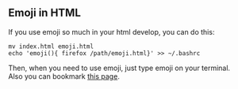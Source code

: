 

## Emoji in HTML

If you use emoji so much in your html develop, you can do this:<br />
```
mv index.html emoji.html
echo 'emoji(){ firefox /path/emoji.html}' >> ~/.bashrc
```
Then, when you need to use emoji, just type emoji on your terminal.<br />
Also you can bookmark [this page](https://arashph17.github.io/html_emoji/).

